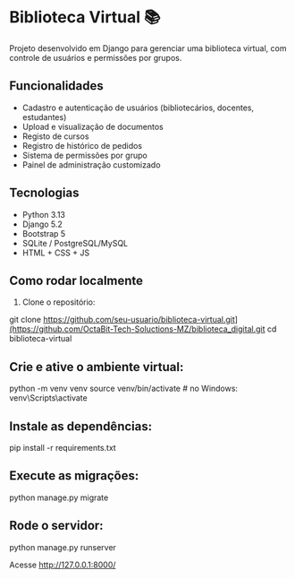 # Biblioteca Virtual 📚

Projeto desenvolvido em Django para gerenciar uma biblioteca virtual, com controle de usuários e permissões por grupos.

## Funcionalidades

- Cadastro e autenticação de usuários (bibliotecários, docentes, estudantes)
- Upload e visualização de documentos
- Registo de cursos
- Registro de histórico de pedidos
- Sistema de permissões por grupo
- Painel de administração customizado

## Tecnologias

- Python 3.13
- Django 5.2
- Bootstrap 5
- SQLite / PostgreSQL/MySQL
- HTML + CSS + JS

## Como rodar localmente

1. Clone o repositório:

git clone https://github.com/seu-usuario/biblioteca-virtual.git](https://github.com/OctaBit-Tech-Soluctions-MZ/biblioteca_digital.git
cd biblioteca-virtual

## Crie e ative o ambiente virtual:

python -m venv venv
source venv/bin/activate  # no Windows: venv\Scripts\activate

## Instale as dependências:

pip install -r requirements.txt

## Execute as migrações:

python manage.py migrate

## Rode o servidor:

python manage.py runserver

Acesse http://127.0.0.1:8000/
